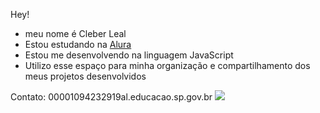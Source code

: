 Hey!
- meu nome é Cleber Leal
- Estou estudando na [Alura](https://www.alura.com.br)
- Estou me desenvolvendo na linguagem JavaScript
- Utilizo esse espaço para minha organização e compartilhamento dos meus projetos desenvolvidos  

Contato:
00001094232919al.educacao.sp.gov.br
![](https://media.tenor.com/CDFSTMzCc2oAAAAj/roach-cowboy.gif)
